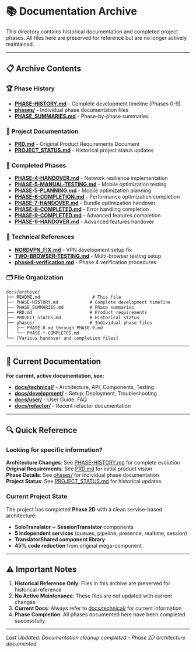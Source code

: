 # 📚 Documentation Archive

This directory contains historical documentation and completed project phases. All files here are preserved for reference but are no longer actively maintained.

---

## 📋 Archive Contents

### 🏆 **Phase History**
- **[PHASE-HISTORY.md](./PHASE-HISTORY.md)** - Complete development timeline (Phases 0-9)
- **[phases/](./phases/)** - Individual phase documentation files
- **[PHASE_SUMMARIES.md](./PHASE_SUMMARIES.md)** - Phase-by-phase summaries

### 📄 **Project Documentation**
- **[PRD.md](./PRD.md)** - Original Product Requirements Document
- **[PROJECT_STATUS.md](./PROJECT_STATUS.md)** - Historical project status updates

### 🎯 **Completed Phases**
- **[PHASE-4-HANDOVER.md](./PHASE-4-HANDOVER.md)** - Network resilience implementation
- **[PHASE-5-MANUAL-TESTING.md](./PHASE-5-MANUAL-TESTING.md)** - Mobile optimization testing
- **[PHASE-5-PLANNING.md](./PHASE-5-PLANNING.md)** - Mobile optimization planning
- **[PHASE-6-COMPLETION.md](./PHASE-6-COMPLETION.md)** - Performance optimization completion
- **[PHASE-7-HANDOVER.md](./PHASE-7-HANDOVER.md)** - Bundle optimization handover
- **[PHASE-8-COMPLETED.md](./PHASE-8-COMPLETED.md)** - Error handling completion
- **[PHASE-9-COMPLETED.md](./PHASE-9-COMPLETED.md)** - Advanced features completion
- **[PHASE-9-HANDOVER.md](./PHASE-9-HANDOVER.md)** - Advanced features handover

### 🔧 **Technical References**
- **[NORDVPN_FIX.md](./NORDVPN_FIX.md)** - VPN development setup fix
- **[TWO-BROWSER-TESTING.md](./TWO-BROWSER-TESTING.md)** - Multi-browser testing setup
- **[phase4-verification.md](./phase4-verification.md)** - Phase 4 verification procedures

### 🗂️ **File Organization**

```
docs/archive/
├── README.md                    # This file
├── PHASE-HISTORY.md            # Complete development timeline
├── PHASE_SUMMARIES.md          # Phase summaries
├── PRD.md                      # Product requirements
├── PROJECT_STATUS.md           # Historical status
├── phases/                     # Individual phase files
│   ├── PHASE-0.md through PHASE-9.md
│   └── PHASE-*-COMPLETED.md
└── [Various handover and completion files]
```

---

## 🎯 Current Documentation

**For current, active documentation, see:**
- **[docs/technical/](../technical/)** - Architecture, API, Components, Testing
- **[docs/development/](../development/)** - Setup, Deployment, Troubleshooting  
- **[docs/user/](../user/)** - User Guide, FAQ
- **[docs/refactor/](../refactor/)** - Recent refactor documentation

---

## 🔍 Quick Reference

### Looking for specific information?

**Architecture Changes**: See [PHASE-HISTORY.md](./PHASE-HISTORY.md) for complete evolution  
**Original Requirements**: See [PRD.md](./PRD.md) for initial product vision  
**Phase Details**: See [phases/](./phases/) for individual phase documentation  
**Project Status**: See [PROJECT_STATUS.md](./PROJECT_STATUS.md) for historical updates

### Current Project State

The project has completed **Phase 2D** with a clean service-based architecture:
- **SoloTranslator** + **SessionTranslator** components
- **5 independent services** (queues, pipeline, presence, realtime, session)
- **TranslatorShared component library**
- **45% code reduction** from original mega-component

---

## ⚠️ Important Notes

1. **Historical Reference Only**: Files in this archive are preserved for historical reference
2. **No Active Maintenance**: These files are not updated with current changes
3. **Current Docs**: Always refer to [docs/technical/](../technical/) for current information
4. **Phase Completion**: All phases documented here have been completed successfully

---

*Last Updated: Documentation cleanup completed - Phase 2D architecture documented*